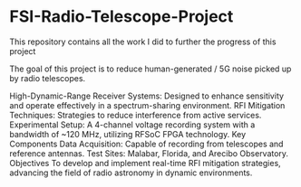 # FSI-Radio-Telescope-Project
This repository contains all the work I did to further the progress of this project 

The goal of this project is to reduce human-generated / 5G noise picked up by radio telescopes.

High-Dynamic-Range Receiver Systems: Designed to enhance sensitivity and operate effectively in a spectrum-sharing environment.
RFI Mitigation Techniques: Strategies to reduce interference from active services.
Experimental Setup: A 4-channel voltage recording system with a bandwidth of ~120 MHz, utilizing RFSoC FPGA technology.
Key Components
Data Acquisition: Capable of recording from telescopes and reference antennas.
Test Sites: Malabar, Florida, and Arecibo Observatory.
Objectives
To develop and implement real-time RFI mitigation strategies, advancing the field of radio astronomy in dynamic environments.
